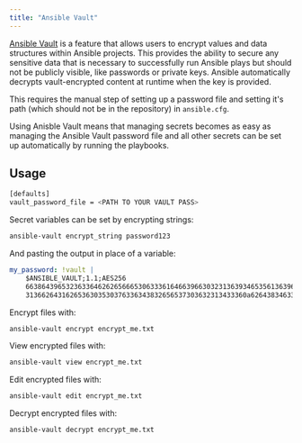 ```yaml
---
title: "Ansible Vault"
---
```


[Ansible Vault](https://docs.ansible.com/ansible/latest/cli/ansible-vault.html) is a feature that allows users to encrypt values and data structures within Ansible projects. This provides the ability to secure any sensitive data that is necessary to successfully run Ansible plays but should not be publicly visible, like passwords or private keys. Ansible automatically decrypts vault-encrypted content at runtime when the key is provided.

This requires the manual step of setting up a password file and setting it's path (which should not be in the repository) in `ansible.cfg`.

Using Anisble Vault means that managing secrets becomes as easy as managing the Ansible Vault password file and all other secrets can be set up automatically by running the playbooks.

## Usage

```bash
[defaults]
vault_password_file = <PATH TO YOUR VAULT PASS>
```

Secret variables can be set by encrypting strings:

```bash
ansible-vault encrypt_string password123 
```

And pasting the output in place of a variable:

```yaml
my_password: !vault |
    $ANSIBLE_VAULT;1.1;AES256
    66386439653236336462626566653063336164663966303231363934653561363964363833
    3136626431626536303530376336343832656537303632313433360a626438346336353331
```

Encrypt files with:

```bash
ansible-vault encrypt encrypt_me.txt
```

View encrypted files with:

```bash
ansible-vault view encrypt_me.txt
```

Edit encrypted files with:

```bash
ansible-vault edit encrypt_me.txt
```

Decrypt encrypted files with:

```bash
ansible-vault decrypt encrypt_me.txt
```
